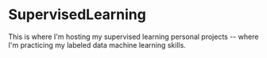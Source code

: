 # SupervisedLearning

This is where I'm hosting my supervised learning personal projects -- where I'm practicing my labeled data machine learning skills.
